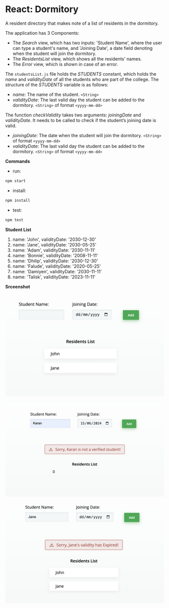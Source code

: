 # React: Dormitory

A resident directory that makes note of a list of residents in the dormitory.

The application has 3 Components:

- The _Search_ view, which has two inputs: 'Student Name', where the user can type a student's name, and 'Joining Date', a date field denoting when the student will join the dormitory.
- The _ResidentsList_ view, which shows all the residents' names.
- The *Error* view, which is shown in case of an error.

The `studentsList.js` file holds the _STUDENTS_ constant, which holds the _name_ and _validityDate_ of all the students who are part of the college. The structure of the _STUDENTS_ variable is as follows:

- _name_: The name of the student. `<String>`
- _validityDate_: The last valid day the student can be added to the dormitory. `<String>` of format `<yyyy-mm-dd>`

The function _checkValidity_ takes two arguments: _joiningDate_ and _validityDate_. It needs to be called to check if the student’s joining date is valid.

- _joiningDate_: The date when the student will join the dormitory. `<String>` of format `<yyyy-mm-dd>`
- _validityDate_: The last valid day the student can be added to the dormitory. `<String>` of format `<yyyy-mm-dd>`

**Commands**

- run:

```bash
npm start
```

- install:

```bash
npm install
```

- test:

```bash
npm test
```

**Student List**

1. name: 'John', validityDate: '2030-12-30'
2. name: 'Jane', validityDate: '2030-05-25'
3. name: 'Adam', validityDate: '2030-11-11'
4. name: 'Bonnie', validityDate: '2008-11-11'
5. name: 'Dhilip', validityDate: '2030-12-30'
6. name: 'Falude', validityDate: '2020-05-25'
7. name: 'Damiyen', validityDate: '2030-11-11'
8. name: 'Talisk', validityDate: '2023-11-11'

**Srceenshot**

![ScreenShot](https://github.com/Karandumbre/dormitory/blob/master/images/list.png)

![ScreenShot](https://github.com/Karandumbre/dormitory/blob/master/images/not_verified.png)

![ScreenShot](https://github.com/Karandumbre/dormitory/blob/master/images/validity_error.png)
